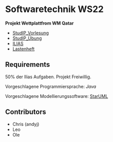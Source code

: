 # Softwaretechnik WS22
**Projekt Wettplattfrom WM Qatar**

+ [StudIP_Vorlesung](https://studip.uni-halle.de/dispatch.php/course/overview?cid=65e9ec92c21fdf169368699c254059e7)
+ [StudIP_Übung](https://studip.uni-halle.de/dispatch.php/course/files/flat?cid=b9fe89fb29ee12ab18944e1b3c4a306d&select=new)
+ [ILIAS](https://ilias.uni-halle.de/ilias.php?cmd=render&cmdClass=ilrepositorygui&baseClass=ilRepositoryGUI&ref_id=268407&rtoken=5f4ccff47a62d9fef99412207740131b)
+ [Lastenheft](https://studip.uni-halle.de/sendfile.php?type=0&file_id=3f484d7fe34b666f15cfbe6a6842b406&file_name=Lastenheft_Wettportal.pdf)

## Requirements
50% der Ilias Aufgaben.
Projekt Freiwillig. 

Vorgeschlagene Programmiersprache: *Java* 

Vorgeschlagene Modellierungssoftware: [StarUML](https://staruml.io/)

## Contributors
+ Chris (andyj)
+ Leo
+ Ole
